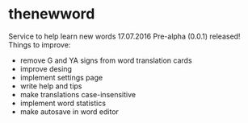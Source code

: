 # thenewword
Service to help learn new words
17.07.2016 Pre-alpha (0.0.1) released! Things to improve:
- remove G and YA signs from word translation cards
- improve desing
- implement settings page
- write help and tips
- make translations case-insensitive
- implement word statistics
- make autosave in word editor